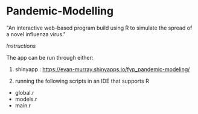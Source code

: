 # Pandemic-Modelling
"An interactive web-based program build using R to simulate the spread of a novel influenza virus."

*Instructions*

The app can be run through either:

1. shinyapp : https://evan-murray.shinyapps.io/fyp_pandemic-modeling/

2. running the following scripts in an IDE that supports R

- global.r
- models.r
- main.r
